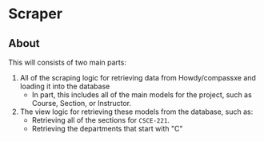 # Scraper

## About

This will consists of two main parts:

1) All of the scraping logic for retrieving data from Howdy/compassxe and loading it into the database
    - In part, this includes all of the main models for the project, such as Course, Section, or Instructor.
2) The view logic for retrieving these models from the database, such as:
    - Retrieving all of the sections for `CSCE-221`.
    - Retrieving the departments that start with "C"
